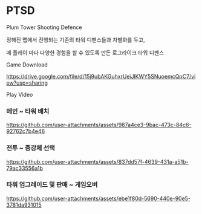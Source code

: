 # PTSD
Plum Tower Shooting Defence

정해진 맵에서 진행되는 기존의 타워 디펜스들과 차별화를 두고, 

매 플레이 마다 다양한 경험을 할 수 있도록 만든 로그라이크 타워 디펜스

Game Download

https://drive.google.com/file/d/15j9ubAKGuhxrUeiJlKWY5SNuoemcQpC7/view?usp=sharing

Play Video

### 메인 ~ 타워 배치
https://github.com/user-attachments/assets/987a4ce3-9bac-473c-84c6-92762c7b4e46


### 전투 ~ 증강체 선택
https://github.com/user-attachments/assets/837dd57f-4639-431a-a51b-79ac33556a1b


### 타워 업그레이드 및 판매 ~ 게임오버
https://github.com/user-attachments/assets/ebe1f80d-5690-440e-90e5-3781da931015

